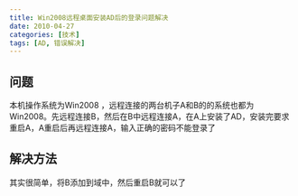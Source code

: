 ```yaml
---
title: Win2008远程桌面安装AD后的登录问题解决
date: 2010-04-27
categories: [技术]
tags: [AD, 错误解决]
---
```


## 问题

本机操作系统为Win2008 ，远程连接的两台机子A和B的的系统也都为Win2008。先远程连接B，然后在B中远程连接A，在A上安装了AD，安装完要求重启A，A重启后再远程连接A，输入正确的密码不能登录了

## 解决方法

其实很简单，将B添加到域中，然后重启B就可以了

